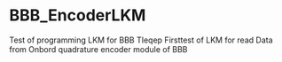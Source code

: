 # BBB_EncoderLKM
Test of programming LKM for BBB TIeqep
Firsttest of LKM for read Data from Onbord quadrature encoder module of BBB
